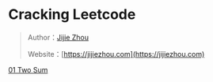 # Cracking Leetcode

> Author：[Jijie Zhou](https://github.com/jijiezhou.github.io)
>
> Website：[https://jijiezhou.com](https://jijiezhou.com)


[01 Two Sum](01%20Two%20Sum.md)






